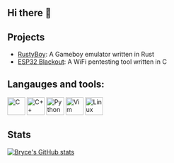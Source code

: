 ## Hi there 👋

## Projects

- [RustyBoy](https://github.com/brycedc/rustyboy): A Gameboy emulator written in Rust
- [ESP32 Blackout](https://github.com/brycedc/esp32-blackout): A WiFi pentesting tool written in C

## Langauges and tools:
<div>
<img src="https://cdn.jsdelivr.net/gh/devicons/devicon@latest/icons/c/c-original.svg" title="C" alt="C" width="40" height="40"/>
<img src="https://cdn.jsdelivr.net/gh/devicons/devicon@latest/icons/cplusplus/cplusplus-original.svg" title="C++" alt="C++" width="40" height="40"/>
<img src="https://cdn.jsdelivr.net/gh/devicons/devicon@latest/icons/python/python-original.svg" title="Python" alt="Python" width="40" height="40"/>
<img src="https://cdn.jsdelivr.net/gh/devicons/devicon@latest/icons/vim/vim-original.svg" title="Vim" alt="Vim" width="40" height="40"/>
<img src="https://cdn.jsdelivr.net/gh/devicons/devicon@latest/icons/linux/linux-original.svg" title="Linux" alt="Linux" width="40" height="40"/>
</div>

## Stats
[![Bryce's GitHub stats](https://github-readme-stats.vercel.app/api?username=brycedc)](https://github.com/anuraghazra/github-readme-stats&theme=dark)
